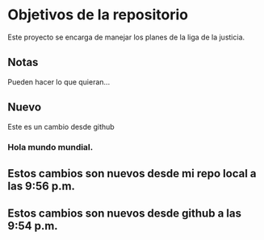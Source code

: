 # Objetivos de la repositorio

Este proyecto se encarga de manejar los planes de la liga de la justicia.


## Notas
Pueden hacer lo que quieran...

## Nuevo
Este es un cambio desde github


### Hola mundo mundial.

## Estos cambios son nuevos desde mi repo local a las 9:56 p.m.
## Estos cambios son nuevos desde github a las 9:54 p.m.
